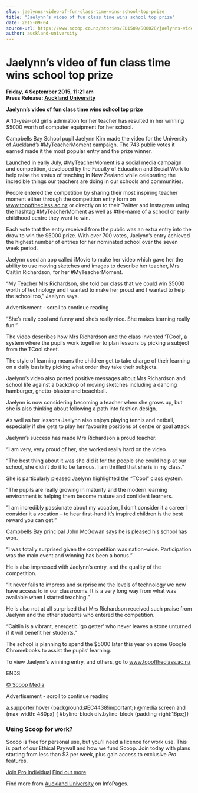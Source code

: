 ```yaml
---
slug: jaelynns-video-of-fun-class-time-wins-school-top-prize
title: "Jaelynn’s video of fun class time wins school top prize"
date: 2015-09-04
source-url: https://www.scoop.co.nz/stories/ED1509/S00028/jaelynns-video-of-fun-class-time-wins-school-top-prize.htm
author: auckland-university
---
```

Jaelynn’s video of fun class time wins school top prize
=======================================================

**Friday, 4 September 2015, 11:21 am**  
**Press Release: [Auckland University](https://info.scoop.co.nz/Auckland_University)**

**Jaelynn’s video of fun class time wins school top prize**

A 10-year-old girl’s admiration for her teacher has resulted in her winning $5000 worth of computer equipment for her school.

Campbells Bay School pupil Jaelynn Kim made the video for the University of Auckland’s #MyTeacherMoment campaign. The 743 public votes it earned made it the most popular entry and the prize winner.

Launched in early July, #MyTeacherMoment is a social media campaign and competition, developed by the Faculty of Education and Social Work to help raise the status of teaching in New Zealand while celebrating the incredible things our teachers are doing in our schools and communities.

People entered the competition by sharing their most inspiring teacher moment either through the competition entry form on www.topoftheclass.ac.nz or directly on to their Twitter and Instagram using the hashtag #MyTeacherMoment as well as #the-name of a school or early childhood centre they want to win.

Each vote that the entry received from the public was an extra entry into the draw to win the $5000 prize. With over 700 votes, Jaelynn’s entry achieved the highest number of entries for her nominated school over the seven week period.

Jaelynn used an app called iMovie to make her video which gave her the ability to use moving sketches and images to describe her teacher, Mrs Caitlin Richardson, for her #MyTeacherMoment.

“My Teacher Mrs Richardson, she told our class that we could win $5000 worth of technology and I wanted to make her proud and I wanted to help the school too,” Jaelynn says.

Advertisement - scroll to continue reading





“She’s really cool and funny and she’s really nice. She makes learning really fun.”

The video describes how Mrs Richardson and the class invented ‘TCool’, a system where the pupils work together to plan lessons by picking a subject from the TCool sheet.

The style of learning means the children get to take charge of their learning on a daily basis by picking what order they take their subjects.

Jaelynn’s video also posted positive messages about Mrs Richardson and school life against a backdrop of moving sketches including a dancing hamburger, ghetto-blaster and beachball.

Jaelynn is now considering becoming a teacher when she grows up, but she is also thinking about following a path into fashion design.

As well as her lessons Jaelynn also enjoys playing tennis and netball, especially if she gets to play her favourite positions of centre or goal attack.

Jaelynn’s success has made Mrs Richardson a proud teacher.

“I am very, very proud of her, she worked really hard on the video

“The best thing about it was she did it for the people she could help at our school, she didn’t do it to be famous. I am thrilled that she is in my class.”

She is particularly pleased Jaelynn highlighted the “TCool” class system.

“The pupils are really growing in maturity and the modern learning environment is helping them become mature and confident learners.

“I am incredibly passionate about my vocation, I don’t consider it a career I consider it a vocation – to hear first-hand it’s inspired children is the best reward you can get.”

Campbells Bay principal John McGowan says he is pleased his school has won.

“I was totally surprised given the competition was nation-wide. Participation was the main event and winning has been a bonus.”

He is also impressed with Jaelynn’s entry, and the quality of the competition.

“It never fails to impress and surprise me the levels of technology we now have access to in our classrooms. It is a very long way from what was available when I started teaching.”

He is also not at all surprised that Mrs Richardson received such praise from Jaelynn and the other students who entered the competition.

“Caitlin is a vibrant, energetic 'go getter' who never leaves a stone unturned if it will benefit her students.”

The school is planning to spend the $5000 later this year on some Google Chromebooks to assist the pupils’ learning.

To view Jaelynn’s winning entry, and others, go to www.topoftheclass.ac.nz

  
ENDS

[© Scoop Media](http://www.scoop.co.nz/about/terms.html)  

Advertisement - scroll to continue reading



a.supporter:hover {background:#EC4438!important;} @media screen and (max-width: 480px) { #byline-block div.byline-block {padding-right:16px;}}

### Using Scoop for work?

Scoop is free for personal use, but you’ll need a licence for work use. This is part of our Ethical Paywall and how we fund Scoop. Join today with plans starting from less than $3 per week, plus gain access to exclusive _Pro_ features.  
  
[Join Pro Individual](https://pro.scoop.co.nz/Individual/?from=ProIn24) [Find out more](https://pro.scoop.co.nz/using-scoop-for-work/?from=ProIn24)

Find more from [Auckland University](https://info.scoop.co.nz/Auckland_University) on InfoPages.